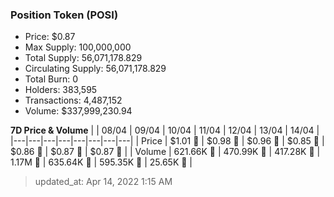 
  ### Position Token (POSI)
  - Price: $0.87
  - Max Supply: 100,000,000
  - Total Supply: 56,071,178.829
  - Circulating Supply: 56,071,178.829
  - Total Burn: 0
  - Holders: 383,595
  - Transactions: 4,487,152
  - Volume: $337,999,230.94

  **7D Price & Volume**
  | | 08&#x2F;04 | 09&#x2F;04 | 10&#x2F;04 | 11&#x2F;04 | 12&#x2F;04 | 13&#x2F;04 | 14&#x2F;04 |
  |---|---|---|---|---|---|---|---|
  | Price | $1.01 🔻 | $0.98 🔻 | $0.96 🔻 | $0.85 🔻 | $0.86 🚀 | $0.87 🚀 | $0.87 🔻 |
  | Volume | 621.66K 🔻 | 470.99K 🔻 | 417.28K 🔻 | 1.17M 🚀 | 635.64K 🔻 | 595.35K 🔻 | 25.65K 🔻 |

  > updated_at: Apr 14, 2022 1:15 AM
